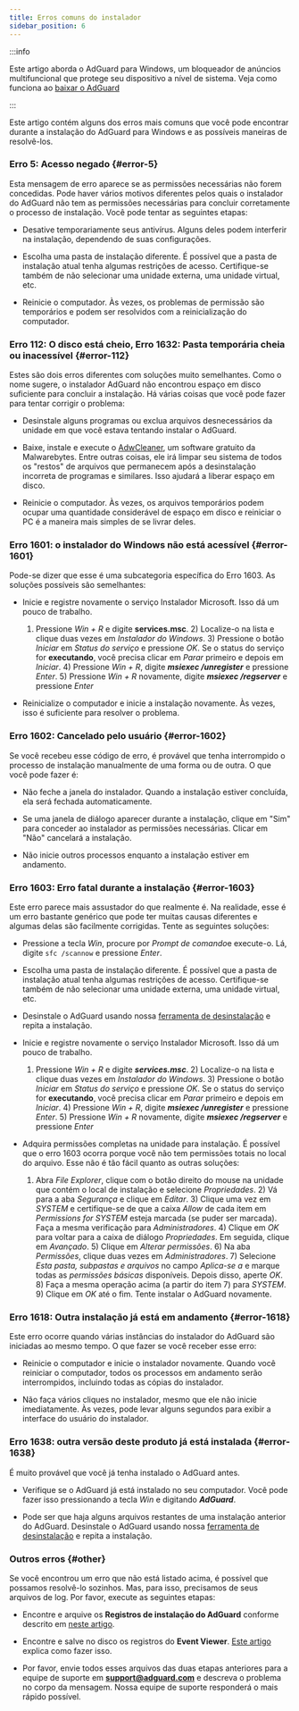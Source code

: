 ```yaml
---
title: Erros comuns do instalador
sidebar_position: 6
---
```


:::info

Este artigo aborda o AdGuard para Windows, um bloqueador de anúncios multifuncional que protege seu dispositivo a nível de sistema. Veja como funciona ao [baixar o AdGuard](https://agrd.io/download-kb-adblock)

:::

Este artigo contém alguns dos erros mais comuns que você pode encontrar durante a instalação do AdGuard para Windows e as possíveis maneiras de resolvê-los.

### Erro 5: Acesso negado {#error-5}

Esta mensagem de erro aparece se as permissões necessárias não forem concedidas. Pode haver vários motivos diferentes pelos quais o instalador do AdGuard não tem as permissões necessárias para concluir corretamente o processo de instalação. Você pode tentar as seguintes etapas:

- Desative temporariamente seus antivírus. Alguns deles podem interferir na instalação, dependendo de suas configurações.

- Escolha uma pasta de instalação diferente. É possível que a pasta de instalação atual tenha algumas restrições de acesso. Certifique-se também de não selecionar uma unidade externa, uma unidade virtual, etc.

- Reinicie o computador. Às vezes, os problemas de permissão são temporários e podem ser resolvidos com a reinicialização do computador.

### Erro 112: O disco está cheio, Erro 1632: Pasta temporária cheia ou inacessível {#error-112}

Estes são dois erros diferentes com soluções muito semelhantes. Como o nome sugere, o instalador AdGuard não encontrou espaço em disco suficiente para concluir a instalação. Há várias coisas que você pode fazer para tentar corrigir o problema:

- Desinstale alguns programas ou exclua arquivos desnecessários da unidade em que você estava tentando instalar o AdGuard.

- Baixe, instale e execute o [AdwCleaner](http://www.bleepingcomputer.com/download/adwcleaner/), um software gratuito da Malwarebytes. Entre outras coisas, ele irá limpar seu sistema de todos os "restos" de arquivos que permanecem após a desinstalação incorreta de programas e similares. Isso ajudará a liberar espaço em disco.

- Reinicie o computador. Às vezes, os arquivos temporários podem ocupar uma quantidade considerável de espaço em disco e reiniciar o PC é a maneira mais simples de se livrar deles.

### Erro 1601: o instalador do Windows não está acessível {#error-1601}

Pode-se dizer que esse é uma subcategoria específica do Erro 1603. As soluções possíveis são semelhantes:

- Inicie e registre novamente o serviço Instalador Microsoft. Isso dá um pouco de trabalho.

    1) Pressione *Win + R* e digite **services.msc**. 2) Localize-o na lista e clique duas vezes em *Instalador do Windows*. 3) Pressione o botão *Iniciar* em *Status do serviço* e pressione *OK*. Se o status do serviço for **executando**, você precisa clicar em *Parar* primeiro e depois em *Iniciar*. 4) Pressione *Win + R*, digite ***msiexec /unregister*** e pressione *Enter*. 5) Pressione *Win + R* novamente, digite ***msiexec /regserver*** e pressione *Enter*

- Reinicialize o computador e inicie a instalação novamente. Às vezes, isso é suficiente para resolver o problema.

### Erro 1602: Cancelado pelo usuário {#error-1602}

Se você recebeu esse código de erro, é provável que tenha interrompido o processo de instalação manualmente de uma forma ou de outra. O que você pode fazer é:

- Não feche a janela do instalador. Quando a instalação estiver concluída, ela será fechada automaticamente.

- Se uma janela de diálogo aparecer durante a instalação, clique em "Sim" para conceder ao instalador as permissões necessárias. Clicar em "Não" cancelará a instalação.

- Não inicie outros processos enquanto a instalação estiver em andamento.

### Erro 1603: Erro fatal durante a instalação {#error-1603}

Este erro parece mais assustador do que realmente é. Na realidade, esse é um erro bastante genérico que pode ter muitas causas diferentes e algumas delas são facilmente corrigidas. Tente as seguintes soluções:

- Pressione a tecla *Win*, procure por *Prompt de comando*e execute-o. Lá, digite `sfc /scannow` e pressione *Enter*.

- Escolha uma pasta de instalação diferente. É possível que a pasta de instalação atual tenha algumas restrições de acesso. Certifique-se também de não selecionar uma unidade externa, uma unidade virtual, etc.

- Desinstale o AdGuard usando nossa [ferramenta de desinstalação](../../installation#advanced) e repita a instalação.

- Inicie e registre novamente o serviço Instalador Microsoft. Isso dá um pouco de trabalho.

    1) Pressione *Win + R* e digite ***services.msc***. 2) Localize-o na lista e clique duas vezes em *Instalador do Windows*. 3) Pressione o botão *Iniciar* em *Status do serviço* e pressione *OK*. Se o status do serviço for **executando**, você precisa clicar em *Parar* primeiro e depois em *Iniciar*. 4) Pressione *Win + R*, digite ***msiexec /unregister*** e pressione *Enter*. 5) Pressione *Win + R* novamente, digite ***msiexec /regserver*** e pressione *Enter*

- Adquira permissões completas na unidade para instalação. É possível que o erro 1603 ocorra porque você não tem permissões totais no local do arquivo. Esse não é tão fácil quanto as outras soluções:

    1) Abra *File Explorer*, clique com o botão direito do mouse na unidade que contém o local de instalação e selecione *Propriedades*. 2) Vá para a aba *Segurança* e clique em *Editar*. 3) Clique uma vez em *SYSTEM* e certifique-se de que a caixa *Allow* de cada item em *Permissions for SYSTEM* esteja marcada (se puder ser marcada). Faça a mesma verificação para *Administradores*. 4) Clique em *OK* para voltar para a caixa de diálogo *Propriedades*. Em seguida, clique em *Avançado*. 5) Clique em *Alterar permissões*. 6) Na aba *Permissões*, clique duas vezes em *Administradores*. 7) Selecione *Esta pasta, subpastas e arquivos* no campo *Aplica-se a* e marque todas as *permissões básicas* disponíveis. Depois disso, aperte *OK*. 8) Faça a mesma operação acima (a partir do item 7) para *SYSTEM*. 9) Clique em *OK* até o fim. Tente instalar o AdGuard novamente.

### Erro 1618: Outra instalação já está em andamento {#error-1618}

Este erro ocorre quando várias instâncias do instalador do AdGuard são iniciadas ao mesmo tempo. O que fazer se você receber esse erro:

- Reinicie o computador e inicie o instalador novamente. Quando você reiniciar o computador, todos os processos em andamento serão interrompidos, incluindo todas as cópias do instalador.

- Não faça vários cliques no instalador, mesmo que ele não inicie imediatamente. Às vezes, pode levar alguns segundos para exibir a interface do usuário do instalador.

### Erro 1638: outra versão deste produto já está instalada {#error-1638}

É muito provável que você já tenha instalado o AdGuard antes.

- Verifique se o AdGuard já está instalado no seu computador. Você pode fazer isso pressionando a tecla *Win* e digitando ***AdGuard***.

- Pode ser que haja alguns arquivos restantes de uma instalação anterior do AdGuard. Desinstale o AdGuard usando nossa [ferramenta de desinstalação](../../installation#advanced) e repita a instalação.

### Outros erros {#other}

Se você encontrou um erro que não está listado acima, é possível que possamos resolvê-lo sozinhos. Mas, para isso, precisamos de seus arquivos de log. Por favor, execute as seguintes etapas:

- Encontre e arquive os **Registros de instalação do AdGuard** conforme descrito em [neste artigo](../installation-logs).

- Encontre e salve no disco os registros do **Event Viewer**. [Este artigo](../system-logs) explica como fazer isso.

- Por favor, envie todos esses arquivos das duas etapas anteriores para a equipe de suporte em **support@adguard.com** e descreva o problema no corpo da mensagem. Nossa equipe de suporte responderá o mais rápido possível.
